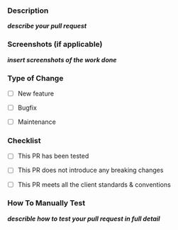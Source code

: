 ### Description
***describe your pull request***

### Screenshots (if applicable)
***insert screenshots of the work done***

### Type of Change
- [ ] New feature

- [ ] Bugfix

- [ ] Maintenance

### Checklist
- [ ] This PR has been tested

- [ ] This PR does not introduce any breaking changes

- [ ] This PR meets all the client standards & conventions

### How To Manually Test

***describle how to test your pull request in full detail***